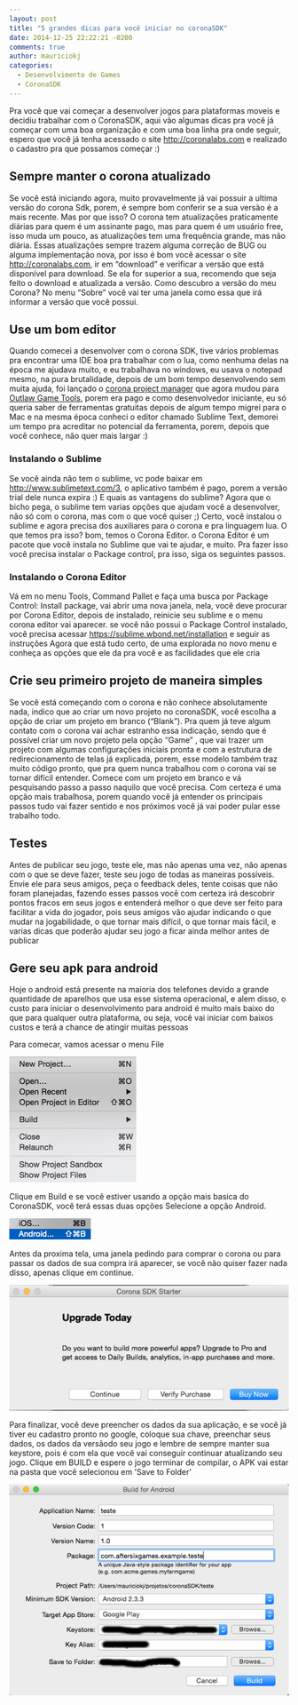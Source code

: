 ```yaml
---
layout: post
title: "5 grandes dicas para você iniciar no coronaSDK"
date: 2014-12-25 22:22:21 -0200
comments: true
author: mauriciokj
categories:
  - Desenvolvimento de Games
  - CoronaSDK
---
```


Pra você que vai começar a desenvolver jogos para plataformas moveis e decidiu trabalhar com o CoronaSDK, aqui vão algumas dicas pra você já começar com uma boa organização e com uma boa linha pra onde seguir, espero que você já tenha acessado o site http://coronalabs.com e realizado o cadastro pra que possamos começar :)

<!-- more -->
## Sempre manter o corona atualizado

Se você está iniciando agora, muito provavelmente já vai possuir a ultima versão do corona Sdk, porem, é sempre bom conferir se a sua versão é a mais recente. Mas por que isso? O corona tem atualizações praticamente diárias para quem é um assinante pago, mas para quem é um usuário free, isso muda um pouco, as atualizações tem uma frequência grande, mas não diária. Essas atualizações sempre trazem alguma correção de BUG ou alguma implementação nova, por isso é bom você acessar o site http://coronalabs.com, ir em “download”  e verificar a versão que está disponível para download. Se ela for superior a sua, recomendo que seja feito o download e atualizada a versão.
Como descubro a versão do meu Corona?
No menu “Sobre” você vai ter uma janela como essa que irá informar a versão que você possui.

## Use um bom editor

Quando comecei a desenvolver com o corona SDK, tive vários problemas pra encontrar uma IDE boa pra trabalhar com o lua, como nenhuma delas na época me ajudava muito, e eu trabalhava no windows, eu usava o notepad mesmo, na pura brutalidade, depois de um bom tempo desenvolvendo sem muita ajuda, foi lançado o [corona project manager](http://coronaprojectmanager.com) que agora mudou para [Outlaw Game Tools](http://outlawgametools.com/download), porem era pago e como desenvolvedor iniciante, eu só queria saber de ferramentas gratuitas
depois de algum tempo migrei para o Mac e na mesma época conheci o editor chamado Sublime Text, demorei um tempo pra acreditar no potencial da ferramenta, porem, depois que você conhece, não quer mais largar :)

### Instalando o Sublime

Se você ainda não tem o sublime, vc pode baixar em http://www.sublimetext.com/3, o aplicativo também é pago, porem a versão trial dele nunca expira :)
E quais as vantagens do sublime? 
Agora que o bicho pega, o sublime tem varias opções que ajudam você a desenvolver, não só com o corona, mas com o que você quiser ;)
Certo, você instalou o sublime e agora precisa dos auxiliares para o corona e pra linguagem lua. O que temos pra isso? bom, temos o Corona Editor.
o Corona Editor é um pacote que você instala no Sublime que vai te ajudar, e muito.
Pra fazer isso você precisa instalar o Package control, pra isso, siga os seguintes passos.

### Instalando o Corona Editor

Vá em no menu Tools, Command Pallet e faça uma busca por Package Control: Install package, vai abrir uma nova janela, nela, você deve procurar por Corona Editor, depois de instalado, reinicie seu sublime e o menu corona editor vai aparecer. se você não possui o Package Control instalado, você precisa acessar https://sublime.wbond.net/installation e seguir as instruções
Agora que está tudo certo, de uma explorada no novo menu e conheça as opções que ele da pra você e as facilidades que ele cria
		


## Crie seu primeiro projeto de maneira simples

Se você está começando com o corona e não conhece absolutamente nada, indico que ao criar um novo projeto no coronaSDK, você escolha a opção de criar um projeto em branco (“Blank”).
Pra quem já teve algum contato com o corona vai achar estranho essa indicação, sendo que é possível criar um novo projeto pela opção ‘’Game” , que vai trazer um projeto com algumas configurações iniciais pronta e com a estrutura de redirecionamento de telas já explicada, porem, esse modelo também traz muito código pronto, que pra quem nunca trabalhou com o corona vai se tornar difícil entender.
Comece com um projeto em branco e vá pesquisando passo a passo naquilo que você precisa. Com certeza é uma opção mais trabalhosa, porem quando você já entender os principais passos tudo vai fazer sentido e nos próximos você já vai poder pular esse trabalho todo.


## Testes

Antes de publicar seu jogo, teste ele, mas não apenas uma vez, não apenas com o que se deve fazer, teste seu jogo de todas as maneiras possíveis. Envie ele para seus amigos, peça o feedback deles, tente coisas que não foram planejadas, fazendo esses passos você com certeza irá descobrir pontos fracos em seus jogos e entenderá melhor o que deve ser feito para facilitar a vida do jogador, pois seus amigos vão ajudar indicando o que mudar na jogabilidade, o que tornar mais difícil, o que tornar mais fácil, e varias dicas que poderão ajudar seu jogo a ficar ainda melhor antes de publicar


## Gere seu apk para android

Hoje o android está presente na maioria dos telefones devido a grande quantidade de aparelhos que usa esse sistema operacional, e alem disso, o custo para iniciar o desenvolvimento para android é muito mais baixo do que para qualquer outra plataforma, ou seja, você vai iniciar com baixos custos e terá a chance de atingir muitas pessoas 

Para comecar, vamos acessar o menu File

![File](/images/2014-12-25-5-grandes-dicas-para-voce-iniciar-no-coronasdk/menu_file.png)

Clique em Build e se você estiver usando a opção mais basica do CoronaSDK, você terá essas duas opções
Selecione a opção Android.

![Build](/images/2014-12-25-5-grandes-dicas-para-voce-iniciar-no-coronasdk/menu_build.png)

Antes da proxima tela, uma janela pedindo para comprar o corona ou para passar os dados de sua compra irá aparecer, se você não quiser fazer nada disso, apenas clique em continue.

![PopUp](/images/2014-12-25-5-grandes-dicas-para-voce-iniciar-no-coronasdk/corona_sdk_starter.png)

Para finalizar, você deve preencher os dados da sua aplicação, e se você já tiver eu cadastro pronto no google, coloque sua chave, preenchar seus dados, os dados da versãodo seu jogo e lembre de sempre manter sua keystore, pois é com ela que você vai conseguir continuar atualizando seu jogo.
Clique em BUILD e espere o jogo terminar de compilar, o APK vai estar na pasta que você selecionou em 'Save to Folder'

![FinalBuild](/images/2014-12-25-5-grandes-dicas-para-voce-iniciar-no-coronasdk/build_for_android.png)





